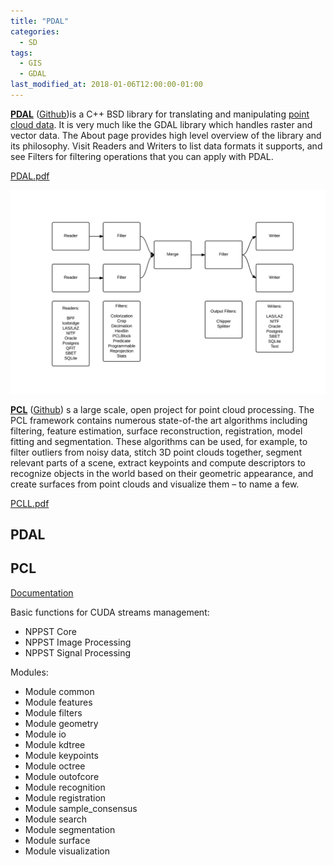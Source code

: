 ```yaml
---
title: "PDAL"
categories:
  - SD
tags:
  - GIS
  - GDAL
last_modified_at: 2018-01-06T12:00:00-01:00
---
```


**[PDAL](https://pdal.io/)** ([Github](https://github.com/PDAL/PDAL))is a C++ BSD library for translating and manipulating [point cloud data](https://en.wikipedia.org/wiki/Point_cloud). It is very much like the GDAL library which handles raster and vector data. The About page provides high level overview of the library and its philosophy. Visit Readers and Writers to list data formats it supports, and see Filters for filtering operations that you can apply with PDAL.

[PDAL.pdf](/assets/images/posts/2018-01-06-PDAL/PDAL.pdf)

![](/assets/images/posts/2018-01-06-PDAL/PDAL-Architecture_Pipeline.png)

**[PCL](https://pointclouds.org/)** ([Github](https://github.com/PointCloudLibrary/pcl)) s a large scale, open project for point cloud processing. The PCL framework contains numerous state-of-the art algorithms including filtering, feature estimation, surface reconstruction, registration, model fitting and segmentation. These algorithms can be used, for example, to filter outliers from noisy data, stitch 3D point clouds together, segment relevant parts of a scene, extract keypoints and compute descriptors to recognize objects in the world based on their geometric appearance, and create surfaces from point clouds and visualize them – to name a few.

[PCLL.pdf](/assets/images/posts/2018-01-06-PDAL/PCL-icra2011.pdf)

## PDAL

## PCL

[Documentation](https://pcl.readthedocs.io/projects/tutorials/en/latest/#)

Basic functions for CUDA streams management:

- NPPST Core
- NPPST Image Processing	
- NPPST Signal Processing	

Modules:

- Module common	
- Module features	
- Module filters	
- Module geometry	
- Module io	
- Module kdtree	
- Module keypoints	
- Module octree	
- Module outofcore	
- Module recognition	
- Module registration	
- Module sample_consensus	
- Module search	
- Module segmentation	
- Module surface	
- Module visualization